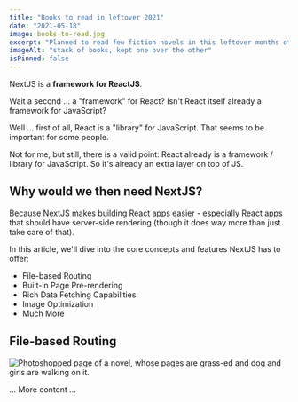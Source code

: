 ```yaml
---
title: "Books to read in leftover 2021"
date: "2021-05-18"
image: books-to-read.jpg
excerpt: "Planned to read few fiction novels in this leftover months of year 2021. A Liitle Life by Hana Yanagihara, The Idiot by Fyodor Dostoevsky, The Midnight Library by Matt Haig and suchs..."
imageAlt: "stack of books, kept one over the other"
isPinned: false
---
```


NextJS is a **framework for ReactJS**.

Wait a second ... a "framework" for React? Isn't React itself already a framework for JavaScript?

Well ... first of all, React is a "library" for JavaScript. That seems to be important for some people.

Not for me, but still, there is a valid point: React already is a framework / library for JavaScript. So it's already an extra layer on top of JS.

## Why would we then need NextJS?

Because NextJS makes building React apps easier - especially React apps that should have server-side rendering (though it does way more than just take care of that).

In this article, we'll dive into the core concepts and features NextJS has to offer:

- File-based Routing
- Built-in Page Pre-rendering
- Rich Data Fetching Capabilities
- Image Optimization
- Much More

## File-based Routing

![Photoshopped page of a novel, whose pages are grass-ed and dog and girls are walking on it.](a-page-in-book.jpg)

... More content ...
